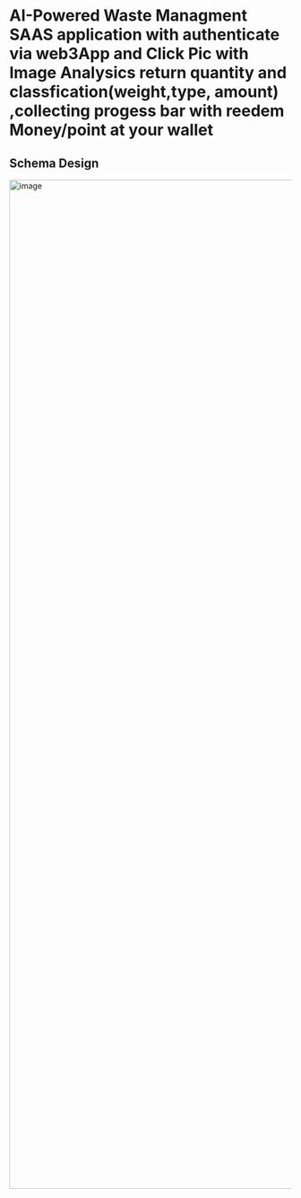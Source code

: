 # AI-Powered Waste Managment SAAS application with authenticate via web3App and Click Pic with Image Analysics return quantity and classfication(weight,type, amount) ,collecting progess bar with reedem Money/point at your wallet

## Schema Design
<img width="2444" height="1799" alt="image" src="https://github.com/user-attachments/assets/4a2ab198-7d31-4301-ad1e-9ce5d8ef5e2b" />
